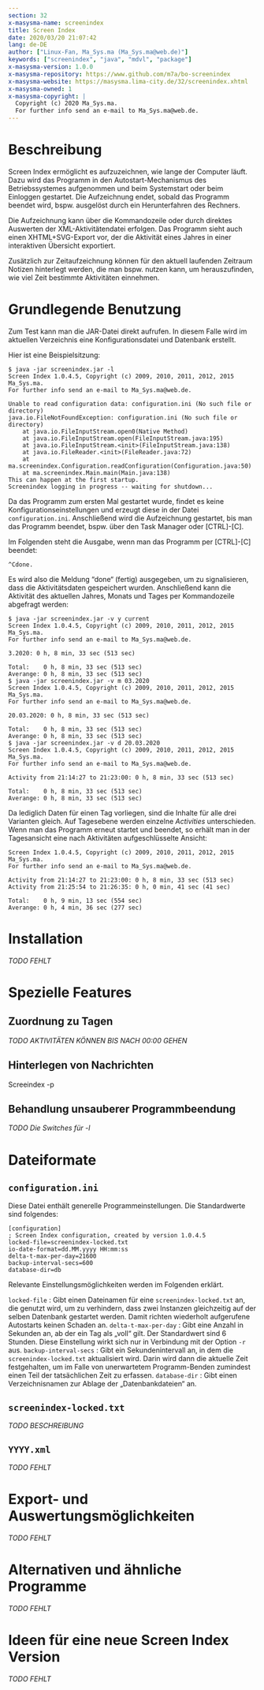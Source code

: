 ```yaml
---
section: 32
x-masysma-name: screenindex
title: Screen Index
date: 2020/03/20 21:07:42
lang: de-DE
author: ["Linux-Fan, Ma_Sys.ma (Ma_Sys.ma@web.de)"]
keywords: ["screenindex", "java", "mdvl", "package"]
x-masysma-version: 1.0.0
x-masysma-repository: https://www.github.com/m7a/bo-screenindex
x-masysma-website: https://masysma.lima-city.de/32/screenindex.xhtml
x-masysma-owned: 1
x-masysma-copyright: |
  Copyright (c) 2020 Ma_Sys.ma.
  For further info send an e-mail to Ma_Sys.ma@web.de.
---
```

Beschreibung
============

Screen Index ermöglicht es aufzuzeichnen, wie lange der Computer läuft.
Dazu wird das Programm in den Autostart-Mechanismus des Betriebssystemes
aufgenommen und beim Systemstart oder beim Einloggen gestartet. Die Aufzeichnung
endet, sobald das Programm beendet wird, bspw. ausgelöst durch ein
Herunterfahren des Rechners.

Die Aufzeichnung kann über die Kommandozeile oder durch direktes Auswerten der
XML-Aktivitätendatei erfolgen. Das Programm sieht auch einen XHTML+SVG-Export
vor, der die Aktivität eines Jahres in einer interaktiven Übersicht exportiert.

Zusätzlich zur Zeitaufzeichnung können für den aktuell laufenden Zeitraum
Notizen hinterlegt werden, die man bspw. nutzen kann, um herauszufinden, wie
viel Zeit bestimmte Aktivitäten einnehmen.

Grundlegende Benutzung
======================

Zum Test kann man die JAR-Datei direkt aufrufen. In diesem Falle wird im
aktuellen Verzeichnis eine Konfigurationsdatei und Datenbank erstellt.

Hier ist eine Beispielsitzung:

~~~
$ java -jar screenindex.jar -l
Screen Index 1.0.4.5, Copyright (c) 2009, 2010, 2011, 2012, 2015 Ma_Sys.ma.
For further info send an e-mail to Ma_Sys.ma@web.de.

Unable to read configuration data: configuration.ini (No such file or directory)
java.io.FileNotFoundException: configuration.ini (No such file or directory)
	at java.io.FileInputStream.open0(Native Method)
	at java.io.FileInputStream.open(FileInputStream.java:195)
	at java.io.FileInputStream.<init>(FileInputStream.java:138)
	at java.io.FileReader.<init>(FileReader.java:72)
	at ma.screenindex.Configuration.readConfiguration(Configuration.java:50)
	at ma.screenindex.Main.main(Main.java:138)
This can happen at the first startup.
Screenindex logging in progress -- waiting for shutdown...
~~~

Da das Programm zum ersten Mal gestartet wurde, findet es keine
Konfigurationseinstellungen und erzeugt diese in der Datei `configuration.ini`.
Anschließend wird die Aufzeichnung gestartet, bis man das Programm beendet,
bspw. über den Task Manager oder [CTRL]-[C].

Im Folgenden steht die Ausgabe, wenn man das Programm per [CTRL]-[C] beendet:

	^Cdone.

Es wird also die Meldung “done“ (fertig) ausgegeben, um zu signalisieren, dass
die Aktivitätsdaten gespeichert wurden. Anschließend kann die Aktivität des
aktuellen Jahres, Monats und Tages per Kommandozeile abgefragt werden:

~~~
$ java -jar screenindex.jar -v y current
Screen Index 1.0.4.5, Copyright (c) 2009, 2010, 2011, 2012, 2015 Ma_Sys.ma.
For further info send an e-mail to Ma_Sys.ma@web.de.

3.2020: 0 h, 8 min, 33 sec (513 sec)

Total:    0 h, 8 min, 33 sec (513 sec)
Averange: 0 h, 8 min, 33 sec (513 sec)
$ java -jar screenindex.jar -v m 03.2020
Screen Index 1.0.4.5, Copyright (c) 2009, 2010, 2011, 2012, 2015 Ma_Sys.ma.
For further info send an e-mail to Ma_Sys.ma@web.de.

20.03.2020: 0 h, 8 min, 33 sec (513 sec)

Total:    0 h, 8 min, 33 sec (513 sec)
Averange: 0 h, 8 min, 33 sec (513 sec)
$ java -jar screenindex.jar -v d 20.03.2020
Screen Index 1.0.4.5, Copyright (c) 2009, 2010, 2011, 2012, 2015 Ma_Sys.ma.
For further info send an e-mail to Ma_Sys.ma@web.de.

Activity from 21:14:27 to 21:23:00: 0 h, 8 min, 33 sec (513 sec)

Total:    0 h, 8 min, 33 sec (513 sec)
Averange: 0 h, 8 min, 33 sec (513 sec)
~~~

Da lediglich Daten für einen Tag vorliegen, sind die Inhalte für alle drei
Varianten gleich. Auf Tagesebene werden einzelne _Activities_ unterschieden.
Wenn man das Programm erneut startet und beendet, so erhält man in der
Tagesansicht eine nach Aktivitäten aufgeschlüsselte Ansicht:

~~~
Screen Index 1.0.4.5, Copyright (c) 2009, 2010, 2011, 2012, 2015 Ma_Sys.ma.
For further info send an e-mail to Ma_Sys.ma@web.de.

Activity from 21:14:27 to 21:23:00: 0 h, 8 min, 33 sec (513 sec)
Activity from 21:25:54 to 21:26:35: 0 h, 0 min, 41 sec (41 sec)

Total:    0 h, 9 min, 13 sec (554 sec)
Averange: 0 h, 4 min, 36 sec (277 sec)
~~~

Installation
============

_TODO FEHLT_

Spezielle Features
==================

## Zuordnung zu Tagen

_TODO AKTIVITÄTEN KÖNNEN BIS NACH 00:00 GEHEN_

## Hinterlegen von Nachrichten

Screeindex -p

## Behandlung unsauberer Programmbeendung

_TODO Die Switches für -l_

Dateiformate
============

## `configuration.ini`

Diese Datei enthält generelle Programmeinstellungen. Die Standardwerte sind
folgendes:

	[configuration]
	; Screen Index configuration, created by version 1.0.4.5
	locked-file=screenindex-locked.txt
	io-date-format=dd.MM.yyyy HH:mm:ss
	delta-t-max-per-day=21600
	backup-interval-secs=600
	database-dir=db

Relevante Einstellungsmöglichkeiten werden im Folgenden erklärt.

`locked-file`
:   Gibt einen Dateinamen für eine `screenindex-locked.txt` an, die genutzt
    wird, um zu verhindern, dass zwei Instanzen gleichzeitig auf der selben
    Datenbank gestartet werden. Damit richten wiederholt aufgerufene Autostarts
    keinen Schaden an.
`delta-t-max-per-day`
:   Gibt eine Anzahl in Sekunden an, ab der ein Tag als „voll“ gilt. Der
    Standardwert sind 6 Stunden. Diese Einstellung wirkt sich nur in Verbindung
    mit der Option `-r` aus.
`backup-interval-secs`
:   Gibt ein Sekundenintervall an, in dem die `screenindex-locked.txt`
    aktualisiert wird. Darin wird dann die aktuelle Zeit festgehalten, um
    im Falle von unerwartetem Programm-Benden zumindest einen Teil der
    tatsächlichen Zeit zu erfassen.
`database-dir`
:   Gibt einen Verzeichnisnamen zur Ablage der „Datenbankdateien“ an.

## `screenindex-locked.txt`

_TODO BESCHREIBUNG_

## `YYYY.xml`

_TODO FEHLT_

Export- und Auswertungsmöglichkeiten
====================================

_TODO FEHLT_

Alternativen und ähnliche Programme
===================================

_TODO FEHLT_

Ideen für eine neue Screen Index Version
========================================

_TODO FEHLT_
